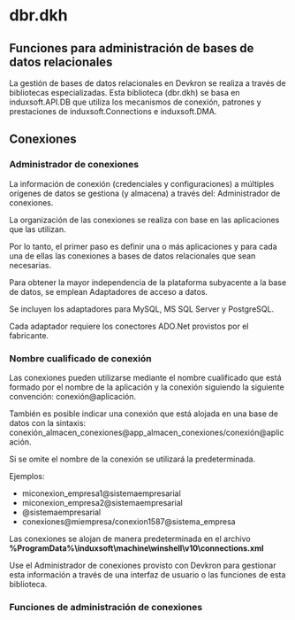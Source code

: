 # dbr.dkh
## Funciones para administración de bases de datos relacionales

La gestión de bases de datos relacionales en Devkron se realiza a través de bibliotecas especializadas. Esta biblioteca (dbr.dkh) se basa en induxsoft.API.DB que utiliza los mecanismos de conexión, patrones y prestaciones de induxsoft.Connections e induxsoft.DMA.

## Conexiones

### Administrador de conexiones

La información de conexión (credenciales y configuraciones) a múltiples orígenes de datos se gestiona (y almacena) a través del: Administrador de conexiones.

La organización de las conexiones se realiza con base en las aplicaciones que las utilizan.

Por lo tanto, el primer paso es definir una o más aplicaciones y para cada una de ellas las conexiones a bases de datos relacionales que sean necesarias.

Para obtener la mayor independencia de la plataforma subyacente a la base de datos, se emplean Adaptadores de acceso a datos.

Se incluyen los adaptadores para MySQL, MS SQL Server y PostgreSQL.

Cada adaptador requiere los conectores ADO.Net provistos por el fabricante.

### Nombre cualificado de conexión

Las conexiones pueden utilizarse mediante el nombre cualificado que está formado por el nombre de la aplicación y la conexión siguiendo la siguiente convención: conexión@aplicación.

También es posible indicar una conexión que está alojada en una base de datos con la sintaxis: conexión_almacen_conexiones@app_almacen_conexiones/conexión@aplicación.

Si se omite el nombre de la conexión se utilizará la predeterminada.

Ejemplos:

- miconexion_empresa1@sistemaempresarial
- miconexion_empresa2@sistemaempresarial
- @sistemaempresarial
- conexiones@miempresa/conexion1587@sistema_empresa

Las conexiones se alojan de manera predeterminada en el archivo **%ProgramData%\induxsoft\machine\winshell\v10\connections.xml**

Use el Administrador de conexiones provisto con Devkron para gestionar esta información a través de una interfaz de usuario o las funciones de esta biblioteca.

### Funciones de administración de conexiones
